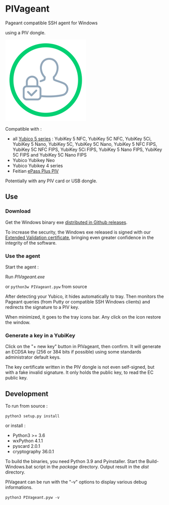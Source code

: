
# PIVageant

Pageant compatible SSH agent for Windows

using a PIV dongle.

![PIVageant logo](windesign/pivpagent-logo.png)

Compatible with :
* all [Yubico 5 series](https://www.yubico.com/products/yubikey-5-overview/) : YubiKey 5 NFC, YubiKey 5C NFC, YubiKey 5Ci, YubiKey 5 Nano, YubiKey 5C, YubiKey 5C Nano, YubiKey 5 NFC FIPS, YubiKey 5C NFC FIPS, YubiKey 5Ci FIPS, YubiKey 5 Nano FIPS, YubiKey 5C FIPS and YubiKey 5C Nano FIPS
* Yubico Yubikey Neo
* Yubico Yubikey 4 series
* Feitian [ePass Plus PIV](https://shop.ftsafe.us/collections/fido2/piv)

Potentially with any PIV card or USB dongle.


## Use

### Download

Get the Windows binary exe [distributed in Github releases](https://github.com/bitlogik/PIVageant/releases/latest).

To increase the security, the Windows exe released is signed with our [Extended
Validation certificate](https://en.wikipedia.org/wiki/Code_signing#Extended_validation_(EV)_code_signing),
bringing even greater confidence in the integrity of the software.

### Use the agent

Start the agent :

Run *PIVageant.exe*

or `python3w PIVageant.pyw` from source

After detecting your Yubico, it hides automatically to tray. Then monitors the Pageant queries (from Putty or compatible SSH Windows clients) and redirects the signature to a PIV key.

When minimized, it goes to the tray icons bar. Any click on the icon restore the window.

### Generate a key in a YubiKey

Click on the "+ new key" button in PIVageant, then confirm.
It will generate an ECDSA key (256 or 384 bits if possible) using some standards administrator default keys.

The key certificate written in the PIV dongle is not even self-signed, but with a fake invalid signature. It only holds the public key, to read the EC public key.

## Development

To run from source :

`python3 setup.py install`

or install :

* Python3 >= 3.6
* wxPython 4.1.1
* pyscard 2.0.1
* cryptography 36.0.1

To build the binaries, you need Python 3.9 and Pyinstaller. Start the Build-Windows.bat script in the *package* directory. Output result in the *dist* directory.

PIVageant can be run with the "-v" options to display various debug informations.

`python3 PIVageant.pyw -v`
